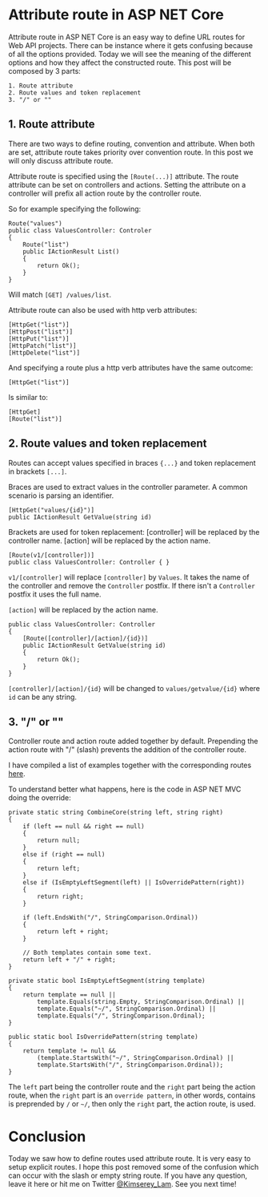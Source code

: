 # Attribute route in ASP NET Core

Attribute route in ASP NET Core is an easy way to define URL routes for Web API projects. There can be instance where it gets confusing because of all the options provided. Today we will see the meaning of the different options and how they affect the constructed route. This post will be composed by 3 parts:

```
1. Route attribute
2. Route values and token replacement
3. "/" or ""
```

## 1. Route attribute

There are two ways to define routing, convention and attribute. When both are set, attribute route takes priority over convention route. In this post we will only discuss attribute route.

Attribute route is specified using the `[Route(...)]` attribute. The route attribute can be set on controllers and actions. Setting the attribute on a controller will prefix all action route by the controller route.

So for example specifying the following:

```
Route("values")
public class ValuesController: Controler 
{
    Route("list")
    public IActionResult List()
    {
        return Ok();
    }
}
```

Will match `[GET] /values/list`.

Attribute route can also be used with http verb attributes:
```
[HttpGet("list")]
[HttpPost("list")]
[HttpPut("list")]
[HttpPatch("list")]
[HttpDelete("list")]
```

And specifying a route plus a http verb attributes have the same outcome:

```
[HttpGet("list")]
```

Is similar to:

```
[HttpGet]
[Route("list")]
```

## 2. Route values and token replacement

Routes can accept values specified in braces `{...}` and token replacement in brackets `[...]`.

Braces are used to extract values in the controller parameter. A common scenario is parsing an identifier.

```
[HttpGet("values/{id}")]
public IActionResult GetValue(string id)
```

Brackets are used for token replacement:
[controller] will be replaced by the controller name.
[action] will be replaced by the action name.

```
[Route(v1/[controller])]
public class ValuesController: Controller { }
```

`v1/[controller]` will replace `[controller]` by `Values`. It takes the name of the controller and remove the `Controller` postfix. If there isn't a `Controller` postfix it uses the full name.

`[action]` will be replaced by the action name.

```
public class ValuesController: Controller
{
    [Route([controller]/[action]/{id})]
    public IActionResult GetValue(string id)
    {
        return Ok();
    }
}
```

`[controller]/[action]/{id}` will be changed to `values/getvalue/{id}` where `id` can be any string.

## 3. "/" or ""

Controller route and action route added together by default. Prepending the action route with "/" (slash) prevents the addition of the controller route.

I have compiled a list of examples together with the corresponding routes [here](https://gist.github.com/Kimserey/44dba9557d48099bae9d05f37cd6c10f).

To understand better what happens, here is the code in ASP NET MVC doing the override:

```
private static string CombineCore(string left, string right)
{
    if (left == null && right == null)
    {
        return null;
    }
    else if (right == null)
    {
        return left;
    }
    else if (IsEmptyLeftSegment(left) || IsOverridePattern(right))
    {
        return right;
    }

    if (left.EndsWith("/", StringComparison.Ordinal))
    {
        return left + right;
    }

    // Both templates contain some text.
    return left + "/" + right;
}

private static bool IsEmptyLeftSegment(string template)
{
    return template == null ||
        template.Equals(string.Empty, StringComparison.Ordinal) ||
        template.Equals("~/", StringComparison.Ordinal) ||
        template.Equals("/", StringComparison.Ordinal);
}

public static bool IsOverridePattern(string template)
{
    return template != null &&
        (template.StartsWith("~/", StringComparison.Ordinal) ||
        template.StartsWith("/", StringComparison.Ordinal));
}
```

The `left` part being the controller route and the `right` part being the action route, when the `right` part is an `override pattern`, in other words, contains is preprended by `/` or `~/`, then only the `right` part,  the action route, is used.

# Conclusion

Today we saw how to define routes used attribute route. It is very easy to setup explicit routes. I hope this post removed some of the confusion which can occur with the slash or empty string route. If you have any question, leave it here or hit me on Twitter [@Kimserey_Lam](https://twitter.com/Kimserey_Lam). See you next time!